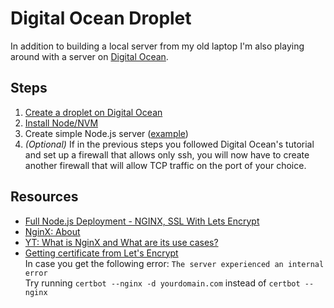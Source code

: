 # Digital Ocean Droplet

In addition to building a local server from my old laptop I'm also playing around with a server on [Digital Ocean](https://m.do.co/c/8fdbe4af94f1).

## Steps

1. [Create a droplet on Digital Ocean](https://docs.digitalocean.com/droplets/tutorials/recommended-setup/)
2. [Install Node/NVM](https://www.digitalocean.com/community/tutorials/how-to-install-node-js-on-ubuntu-20-04)
3. Create simple Node.js server ([example](https://gist.github.com/sitek94/df724d5040d349dee259e0eb0486e38e#file-server-js))
4. *(Optional)* If in the previous steps you followed Digital Ocean's tutorial and set up a firewall that allows only ssh, you will now have to create another firewall that will allow TCP traffic on the port of your choice.

## Resources

* [Full Node.js Deployment - NGINX, SSL With Lets Encrypt](https://www.youtube.com/watch?v=oykl1Ih9pMg)
* [NginX: About](http://nginx.org/en/)
* [YT: What is NginX and What are its use cases?](https://www.youtube.com/watch?v=WHv_t_yK-QM)
* [Getting certificate from Let's Encrypt](https://certbot.eff.org/lets-encrypt/ubuntufocal-nginx)\
  In case you get the following error: `The server experienced an internal error` \
  Try running `certbot --nginx -d yourdomain.com` instead of `certbot --nginx`
